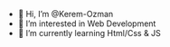 - 👋 Hi, I’m @Kerem-Ozman
- 👀 I’m interested in Web Development 
- 🌱 I’m currently learning Html/Css & JS

<!---
Kerem-Ozman/Kerem-Ozman is a ✨ special ✨ repository because its `README.md` (this file) appears on your GitHub profile.
You can click the Preview link to take a look at your changes.
--->
